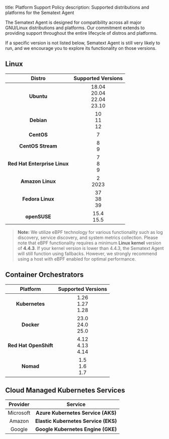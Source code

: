title: Platform Support Policy
description: Supported distributions and platforms for the Sematext Agent

The Sematext Agent is designed for compatibility across all major GNU/Linux distributions and platforms. Our commitment extends to providing support throughout the entire lifecycle of distros and platforms.  

If a specific version is not listed below, Sematext Agent is still very likely to run, and we encourage you to explore its functionality on those versions.

## Linux

| Distro | Supported Versions |
|:-:|:-:|
| **Ubuntu** | 18.04<br>20.04<br>22.04<br>23.10 |
| **Debian** | 10<br>11<br>12 |
| **CentOS** | 7 |
| **CentOS Stream** | 8<br>9 |
| **Red Hat Enterprise Linux** | 7<br>8<br>9 |
| **Amazon Linux** | 2<br>2023 |
| **Fedora Linux** | 37<br>38<br>39 |
| **openSUSE** | 15.4<br>15.5 |

> **Note:** We utilize eBPF technology for various functionality such as log discovery, service discovery, and system metrics collection. Please note that eBPF functionality requires a minimum **Linux kernel** version of **4.4.3**. If your kernel version is lower than 4.4.3, the Sematext Agent will still function using fallbacks. However, we strongly recommend using a host with eBPF enabled for optimal performance.

## Container Orchestrators

| Platform | Supported Versions |
|:-:|:-:|
| **Kubernetes** | 1.26<br>1.27<br>1.28 |
| **Docker** | 23.0<br>24.0<br>25.0 | 
| **Red Hat OpenShift** | 4.12<br>4.13<br>4.14 | 
| **Nomad** | 1.5<br>1.6<br>1.7 | 

## Cloud Managed Kubernetes Services

| Provider | Service |
|:-:|:-:|
| Microsoft | **Azure Kubernetes Service (AKS)** |
| Amazon | **Elastic Kubernetes Service (EKS)** |
| Google | **Google Kubernetes Engine (GKE)** |

